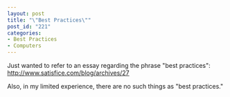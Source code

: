 ```yaml
--- 
layout: post
title: "\"Best Practices\""
post_id: "221"
categories:
- Best Practices
- Computers
---
```

Just wanted to refer to an essay regarding the phrase "best practices": <a href="http://www.satisfice.com/blog/archives/27">http://www.satisfice.com/blog/archives/27</a>

Also, in my limited experience, there are no such things as "best practices."
